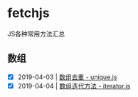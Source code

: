 # fetchjs
JS各种常用方法汇总

## 数组
- [x] 2019-04-03 | [数组去重 - unique.js](https://github.com/liangfengbo/JSFunction/blob/master/unique.js)
- [x] 2019-04-04 | [数组迭代方法 - iterator.js](https://github.com/liangfengbo/JSFunction/blob/master/iterator.js)
